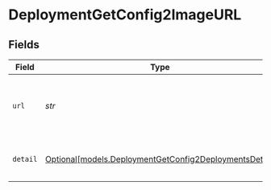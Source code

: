 # DeploymentGetConfig2ImageURL


## Fields

| Field                                                                                                        | Type                                                                                                         | Required                                                                                                     | Description                                                                                                  |
| ------------------------------------------------------------------------------------------------------------ | ------------------------------------------------------------------------------------------------------------ | ------------------------------------------------------------------------------------------------------------ | ------------------------------------------------------------------------------------------------------------ |
| `url`                                                                                                        | *str*                                                                                                        | :heavy_check_mark:                                                                                           | Either a URL of the image or the base64 encoded image data.                                                  |
| `detail`                                                                                                     | [Optional[models.DeploymentGetConfig2DeploymentsDetail]](../models/deploymentgetconfig2deploymentsdetail.md) | :heavy_minus_sign:                                                                                           | Specifies the detail level of the image.                                                                     |